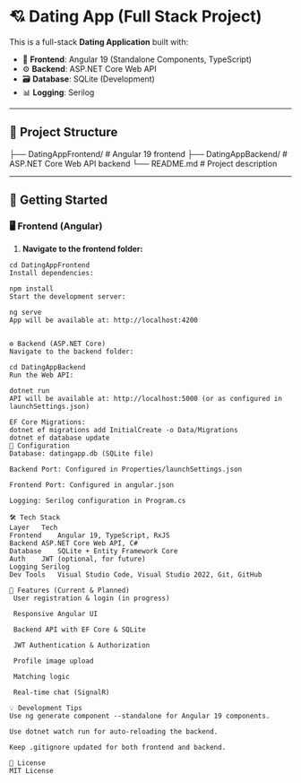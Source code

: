 # 💘 Dating App (Full Stack Project)

This is a full-stack **Dating Application** built with:

- 🎨 **Frontend**: Angular 19 (Standalone Components, TypeScript)
- ⚙️ **Backend**: ASP.NET Core Web API
- 🗃️ **Database**: SQLite (Development)
- 📊 **Logging**: Serilog

---

## 📁 Project Structure

├── DatingAppFrontend/ # Angular 19 frontend
├── DatingAppBackend/ # ASP.NET Core Web API backend
└── README.md # Project description


---

## 🚀 Getting Started

### 🖥 Frontend (Angular)

1. **Navigate to the frontend folder:**

```
cd DatingAppFrontend
Install dependencies:

npm install
Start the development server:

ng serve
App will be available at: http://localhost:4200


⚙️ Backend (ASP.NET Core)
Navigate to the backend folder:

cd DatingAppBackend
Run the Web API:

dotnet run
API will be available at: http://localhost:5000 (or as configured in launchSettings.json)

EF Core Migrations:
dotnet ef migrations add InitialCreate -o Data/Migrations
dotnet ef database update
🔧 Configuration
Database: datingapp.db (SQLite file)

Backend Port: Configured in Properties/launchSettings.json

Frontend Port: Configured in angular.json

Logging: Serilog configuration in Program.cs

🛠 Tech Stack
Layer	Tech
Frontend	Angular 19, TypeScript, RxJS
Backend	ASP.NET Core Web API, C#
Database	SQLite + Entity Framework Core
Auth	JWT (optional, for future)
Logging	Serilog
Dev Tools	Visual Studio Code, Visual Studio 2022, Git, GitHub

🧪 Features (Current & Planned)
 User registration & login (in progress)

 Responsive Angular UI

 Backend API with EF Core & SQLite

 JWT Authentication & Authorization

 Profile image upload

 Matching logic

 Real-time chat (SignalR)

💡 Development Tips
Use ng generate component --standalone for Angular 19 components.

Use dotnet watch run for auto-reloading the backend.

Keep .gitignore updated for both frontend and backend.

📄 License
MIT License


